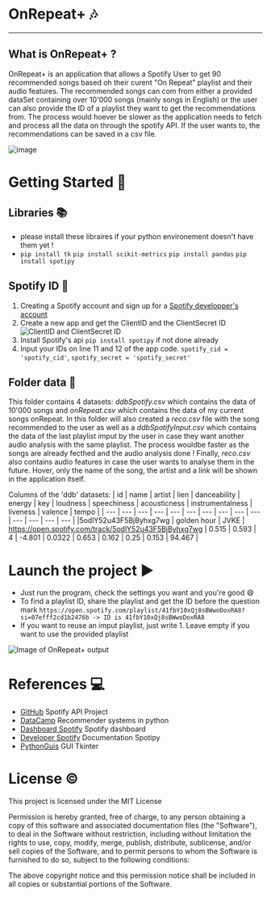 # OnRepeat+ 🎶
---
## What is OnRepeat+ ?

OnRepeat+ is an application that allows a Spotify User to get 90 recommended songs based oh their curent "On Repeat" playlist and their audio features. The recommended songs can com from either a provided dataSet containing over 10'000 songs (mainly songs in English) or the user can also provide the ID of a playlist they want to get the recommendations from. The process would hoever be slower as the application needs to fetch and process all the data on through the spotify API. If the user wants to, the recommendations can be saved in a csv file.


![image](https://user-images.githubusercontent.com/71267194/205450463-62fd06c5-5a35-43f0-945a-804c3e2a5c4e.png)



# Getting Started 🔧

## Libraries 📚
  + please install these libraires if your python environement doesn't have them yet ! 
  + `pip install tk` `pip install scikit-metrics` `pip install pandas` `pip install spotipy`


## Spotify ID 📝
1) Creating a Spotify account and sign up for a [Spotify developper's account](https://developer.spotify.com/dashboard/)
2) Create a new app and get the ClientID and the ClientSecret ID![ClientID and ClientSecret ID](https://user-images.githubusercontent.com/71267194/205448661-d4c553fa-9fc9-4e39-9433-5c724186cdeb.png)
3) Install Spotify's api `pip install spotipy` if not done already
4) Input your IDs on line 11 and 12 of the app code. `spotify_cid = 'spotify_cid'`, `spotify_secret = 'spotify_secret'`
 
 
## Folder data 📁
This folder contains 4 datasets: _ddbSpotify.csv_ which contains the data of 10'000 songs and _onRepeat.csv_ which contains the data of my current songs onRepeat. In this folder will also created a _reco.csv_ file with the song recommended to the user as well as a _ddbSpotifyInput.csv_ which contains the data of the last playlist imput by the user in case they want another audio analysis with the same playlist. The process wouldbe faster as the songs are already fecthed and the audio analysis done ! Finally, _reco.csv_ also contains audio features in case the user wants to analyse them in the future. Hover, only the name of the song, the artist and a link will be shown in the application itself. 

Columns of the 'ddb' datasets:
| id | name | artist | lien | danceability | energy | key | loudness | speechiness | acousticness | instrumentalness | liveness | valence | tempo |
| --- | --- | --- | --- | --- | --- | --- | --- | --- | --- | --- | --- | --- | --- |
|5odlY52u43F5BjByhxg7wg | golden hour | JVKE | https://open.spotify.com/track/5odlY52u43F5BjByhxg7wg | 0.515 | 0.593 | 4 | -4.801 | 0.0322 | 0.653 | 0.162 | 0.25 | 0.153 | 94.467 |

# Launch the project ▶️

+ Just run the program, check the settings you want and you're good 😄
+ To find a playlist ID, share the playlist and get the ID before the question mark
 `https://open.spotify.com/playlist/41fbY10xQj8sBWwoDoxRA8?si=07efff2cd1b2476b -> ID is 41fbY10xQj8sBWwoDoxRA8`
+ If you want to reuse an imput playlist, just write 1. Leave empty if you want to use the provided playlist

![Image of OnRepeat+ output](https://user-images.githubusercontent.com/71267194/205446977-3efc6e9f-cfdb-41c8-a02c-5968aaf7fa07.png)


# References 💻

+ [GitHub](https://github.com/anushakuppahally/spotify-api-project) Spotify API Project
+ [DataCamp](https://www.datacamp.com/tutorial/recommender-systems-python) Recommender systems in python
+ [Dashboard Spotify](https://developer.spotify.com/dashboard/) Spotify dashboard
+ [Developer Spotify](https://developer.spotify.com/documentation/web-api/reference/#/operations/get-playlists-tracks) Documentation Spotipy
+ [PythonGuis](https://www.pythonguis.com/tutorials/create-gui-tkinter/) GUI Tkinter

# License ©️

This project is licensed under the MIT License

Permission is hereby granted, free of charge, to any person obtaining a copy of this software and associated documentation files (the "Software"), to deal in the Software without restriction, including without limitation the rights to use, copy, modify, merge, publish, distribute, sublicense, and/or sell copies of the Software, and to permit persons to whom the Software is furnished to do so, subject to the following conditions:

The above copyright notice and this permission notice shall be included in all copies or substantial portions of the Software.


